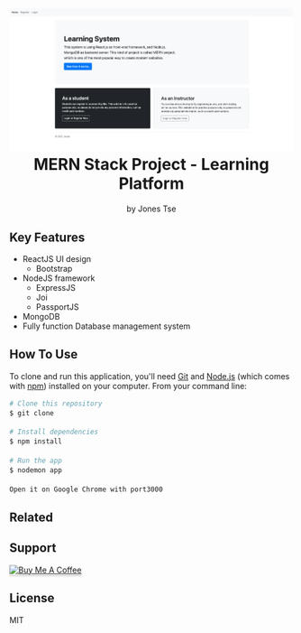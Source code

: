 
<h1 align="center">
  <br>
 <img src="https://raw.githubusercontent.com/chunghei0116/MERN_stack_project/main/intro.png" >

  <br>
MERN Stack Project - Learning Platform
  <br>

</h1>
<p align="center"> 
    by Jones Tse
  </p>




## Key Features

* ReactJS UI design
  - Bootstrap
* NodeJS framework
  - ExpressJS
  - Joi
  - PassportJS
* MongoDB
* Fully function Database management system



## How To Use

To clone and run this application, you'll need [Git](https://git-scm.com) and [Node.js](https://nodejs.org/en/download/) (which comes with [npm](http://npmjs.com)) installed on your computer. From your command line:

```bash
# Clone this repository
$ git clone 

# Install dependencies
$ npm install

# Run the app
$ nodemon app

Open it on Google Chrome with port3000
```






## Related



## Support

<a href="https://jonestse.netlify.app"><img src="https://www.buymeacoffee.com/assets/img/custom_images/purple_img.png" alt="Buy Me A Coffee" style="height: 41px !important;width: 174px !important;box-shadow: 0px 3px 2px 0px rgba(190, 190, 190, 0.5) !important;-webkit-box-shadow: 0px 3px 2px 0px rgba(190, 190, 190, 0.5) !important;" ></a>






## License

MIT



